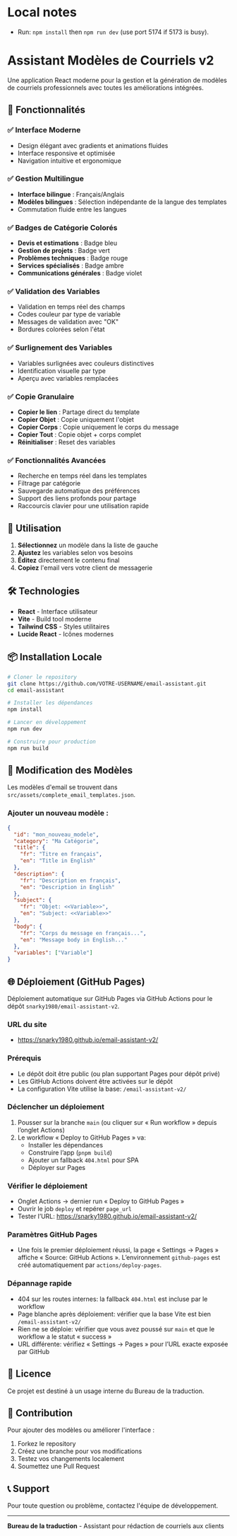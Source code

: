 # Local notes
- Run: `npm install` then `npm run dev` (use port 5174 if 5173 is busy).

# Assistant Modèles de Courriels v2

Une application React moderne pour la gestion et la génération de modèles de courriels professionnels avec toutes les améliorations intégrées.

## 🎯 Fonctionnalités

### ✅ Interface Moderne
- Design élégant avec gradients et animations fluides
- Interface responsive et optimisée
- Navigation intuitive et ergonomique

### ✅ Gestion Multilingue
- **Interface bilingue** : Français/Anglais
- **Modèles bilingues** : Sélection indépendante de la langue des templates
- Commutation fluide entre les langues

### ✅ Badges de Catégorie Colorés
- **Devis et estimations** : Badge bleu
- **Gestion de projets** : Badge vert
- **Problèmes techniques** : Badge rouge
- **Services spécialisés** : Badge ambre
- **Communications générales** : Badge violet

### ✅ Validation des Variables
- Validation en temps réel des champs
- Codes couleur par type de variable
- Messages de validation avec "OK"
- Bordures colorées selon l'état

### ✅ Surlignement des Variables
- Variables surlignées avec couleurs distinctives
- Identification visuelle par type
- Aperçu avec variables remplacées

### ✅ Copie Granulaire
- **Copier le lien** : Partage direct du template
- **Copier Objet** : Copie uniquement l'objet
- **Copier Corps** : Copie uniquement le corps du message
- **Copier Tout** : Copie objet + corps complet
- **Réinitialiser** : Reset des variables

### ✅ Fonctionnalités Avancées
- Recherche en temps réel dans les templates
- Filtrage par catégorie
- Sauvegarde automatique des préférences
- Support des liens profonds pour partage
- Raccourcis clavier pour une utilisation rapide

## 🚀 Utilisation

1. **Sélectionnez** un modèle dans la liste de gauche
2. **Ajustez** les variables selon vos besoins
3. **Éditez** directement le contenu final
4. **Copiez** l'email vers votre client de messagerie

## 🛠️ Technologies

- **React** - Interface utilisateur
- **Vite** - Build tool moderne
- **Tailwind CSS** - Styles utilitaires
- **Lucide React** - Icônes modernes

## 📦 Installation Locale

```bash
# Cloner le repository
git clone https://github.com/VOTRE-USERNAME/email-assistant.git
cd email-assistant

# Installer les dépendances
npm install

# Lancer en développement
npm run dev

# Construire pour production
npm run build
```

## 🔧 Modification des Modèles

Les modèles d'email se trouvent dans `src/assets/complete_email_templates.json`.

### Ajouter un nouveau modèle :

```json
{
  "id": "mon_nouveau_modele",
  "category": "Ma Catégorie",
  "title": {
    "fr": "Titre en français",
    "en": "Title in English"
  },
  "description": {
    "fr": "Description en français",
    "en": "Description in English"
  },
  "subject": {
    "fr": "Objet: <<Variable>>",
    "en": "Subject: <<Variable>>"
  },
  "body": {
    "fr": "Corps du message en français...",
    "en": "Message body in English..."
  },
  "variables": ["Variable"]
}
```

## 🌐 Déploiement (GitHub Pages)

Déploiement automatique sur GitHub Pages via GitHub Actions pour le dépôt
`snarky1980/email-assistant-v2`.

### URL du site
- https://snarky1980.github.io/email-assistant-v2/

### Prérequis
- Le dépôt doit être public (ou plan supportant Pages pour dépôt privé)
- Les GitHub Actions doivent être activées sur le dépôt
- La configuration Vite utilise la base: `/email-assistant-v2/`

### Déclencher un déploiement
1. Pousser sur la branche `main` (ou cliquer sur « Run workflow » depuis l’onglet Actions)
2. Le workflow « Deploy to GitHub Pages » va:
   - Installer les dépendances
   - Construire l’app (`pnpm build`)
   - Ajouter un fallback `404.html` pour SPA
   - Déployer sur Pages

### Vérifier le déploiement
- Onglet Actions → dernier run « Deploy to GitHub Pages »
- Ouvrir le job `deploy` et repérer `page_url`
- Tester l’URL: https://snarky1980.github.io/email-assistant-v2/

### Paramètres GitHub Pages
- Une fois le premier déploiement réussi, la page « Settings → Pages » affiche
  « Source: GitHub Actions ». L’environnement `github-pages` est créé
  automatiquement par `actions/deploy-pages`.

### Dépannage rapide
- 404 sur les routes internes: la fallback `404.html` est incluse par le workflow
- Page blanche après déploiement: vérifier que la base Vite est bien `/email-assistant-v2/`
- Rien ne se déploie: vérifier que vous avez poussé sur `main` et que le workflow a le statut « success »
- URL différente: vérifiez « Settings → Pages » pour l’URL exacte exposée par GitHub

## 📝 Licence

Ce projet est destiné à un usage interne du Bureau de la traduction.

## 🤝 Contribution

Pour ajouter des modèles ou améliorer l'interface :
1. Forkez le repository
2. Créez une branche pour vos modifications
3. Testez vos changements localement
4. Soumettez une Pull Request

## 📞 Support

Pour toute question ou problème, contactez l'équipe de développement.

---

**Bureau de la traduction** - Assistant pour rédaction de courriels aux clients
